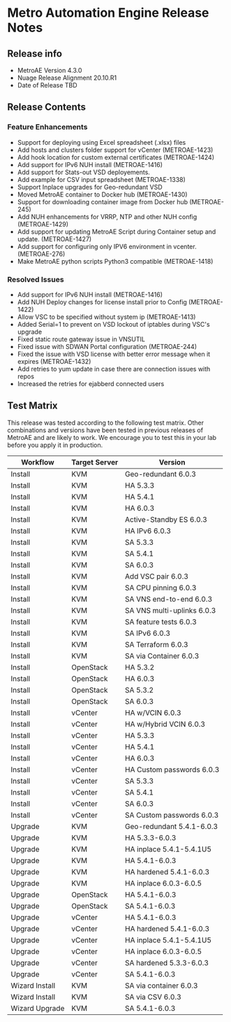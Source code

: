 # Metro Automation Engine Release Notes

## Release info

* MetroAE Version 4.3.0
* Nuage Release Alignment 20.10.R1
* Date of Release TBD

## Release Contents

### Feature Enhancements

* Support for deploying using Excel spreadsheet (.xlsx) files
* Add hosts and clusters folder support for vCenter (METROAE-1423)
* Add hook location for custom external certificates (METROAE-1424)
* Add support for IPv6 NUH install (METROAE-1416)
* Add support for Stats-out VSD deployements.
* Add example for CSV input spreadsheet (METROAE-1338)
* Support Inplace upgrades for Geo-redundant VSD
* Moved MetroAE container to Docker hub (METROAE-1430)
* Support for downloading container image from Docker hub (METROAE-245)
* Add NUH enhancements for VRRP, NTP and other NUH config (METROAE-1429)
* Add support for updating MetroAE Script during Container setup and update. (METROAE-1427)
* Add support for configuring only IPV6 environment in vcenter. (METROAE-276)
* Make MetroAE python scripts Python3 compatible (METROAE-1418)

### Resolved Issues

* Add support for IPv6 NUH install (METROAE-1416)
* Add NUH Deploy changes for license install prior to Config (METROAE-1422)
* Allow VSC to be specified without system ip (METROAE-1413)
* Added Serial=1 to prevent on VSD lockout of iptables during VSC's upgrade
* Fixed static route gateway issue in VNSUTIL
* Fixed issue with SDWAN Portal configuration (METROAE-244)
* Fixed the issue with VSD license with better error message when it expires (METROAE-1432)
* Add retries to yum update in case there are connection issues with repos
* Increased the retries for ejabberd connected users

## Test Matrix

This release was tested according to the following test matrix. Other combinations and versions have been tested in previous releases of MetroAE and are likely to work. We encourage you to test this in your lab before you apply it in production.

Workflow | Target Server | Version
-------- | -------- | --------
Install | KVM | Geo-redundant 6.0.3
Install | KVM | HA 5.3.3
Install | KVM | HA 5.4.1
Install | KVM | HA 6.0.3
Install | KVM | Active-Standby ES 6.0.3
Install | KVM | HA IPv6 6.0.3
Install | KVM | SA 5.3.3
Install | KVM | SA 5.4.1
Install | KVM | SA 6.0.3
Install | KVM | Add VSC pair 6.0.3
Install | KVM | SA CPU pinning 6.0.3
Install | KVM | SA VNS end-to-end 6.0.3
Install | KVM | SA VNS multi-uplinks 6.0.3
Install | KVM | SA feature tests 6.0.3
Install | KVM | SA IPv6 6.0.3
Install | KVM | SA Terraform 6.0.3
Install | KVM | SA via Container 6.0.3
Install | OpenStack | HA 5.3.2
Install | OpenStack | HA 6.0.3
Install | OpenStack | SA 5.3.2
Install | OpenStack | SA 6.0.3
Install | vCenter | HA w/VCIN 6.0.3
Install | vCenter | HA w/Hybrid VCIN 6.0.3
Install | vCenter | HA 5.3.3
Install | vCenter | HA 5.4.1
Install | vCenter | HA 6.0.3
Install | vCenter | HA Custom passwords 6.0.3
Install | vCenter | SA 5.3.3
Install | vCenter | SA 5.4.1
Install | vCenter | SA 6.0.3
Install | vCenter | SA Custom passwords 6.0.3
Upgrade | KVM | Geo-redundant 5.4.1-6.0.3
Upgrade | KVM | HA 5.3.3-6.0.3
Upgrade | KVM | HA inplace 5.4.1-5.4.1U5
Upgrade | KVM | HA 5.4.1-6.0.3
Upgrade | KVM | HA hardened 5.4.1-6.0.3
Upgrade | KVM | HA inplace 6.0.3-6.0.5
Upgrade | OpenStack | HA 5.4.1-6.0.3
Upgrade | OpenStack | SA 5.4.1-6.0.3
Upgrade | vCenter | HA 5.4.1-6.0.3
Upgrade | vCenter | HA hardened 5.4.1-6.0.3
Upgrade | vCenter | HA inplace 5.4.1-5.4.1U5
Upgrade | vCenter | HA inplace 6.0.3-6.0.5
Upgrade | vCenter | SA hardened 5.3.3-6.0.3
Upgrade | vCenter | SA 5.4.1-6.0.3
Wizard Install | KVM | SA via container 6.0.3
Wizard Install | KVM | SA via CSV 6.0.3
Wizard Upgrade | KVM | SA 5.4.1-6.0.3
